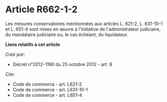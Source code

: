 # Article R662-1-2

Les mesures conservatoires mentionnées aux articles L. 621-2, L. 631-10-1 et L. 651-4 sont mises en œuvre à l'initiative de
l'administrateur judiciaire, du mandataire judiciaire ou, le cas échéant, du liquidateur.

**Liens relatifs à cet article**

_Créé par_:

  - Décret n°2012-1190 du 25 octobre 2012 - art. 8

_Cite_:

  - Code de commerce - art. L621-2
  - Code de commerce - art. L631-10-1
  - Code de commerce - art. L651-4
